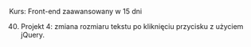 
Kurs: Front-end zaawansowany w 15 dni

40. Projekt 4: zmiana rozmiaru tekstu po kliknięciu przycisku z użyciem jQuery.